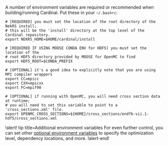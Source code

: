 A number of environment variables are required or recommended when building/running Cardinal.
Put these in your `~/.bashrc`:

``` language=bash
# [REQUIRED] you must set the location of the root directory of the NekRS install;
# this will be the 'install' directory at the top level of the Cardinal repository.
export NEKRS_HOME=$HOME/cardinal/install

# [REQUIRED IF USING MOOSE CONDA ENV for HDF5] you must set the location of the
# root HDF5 directory provided by MOOSE for OpenMC to find
export HDF5_ROOT=$CONDA_PREFIX

# [OPTIONAL] it's a good idea to explicitly note that you are using MPI compiler wrappers
export CC=mpicc
export CXX=mpicxx
export FC=mpif90

# [OPTIONAL] if running with OpenMC, you will need cross section data at runtime;
# you will need to set this variable to point to a 'cross_sections.xml' file.
export OPENMC_CROSS_SECTIONS=${HOME}/cross_sections/endfb-vii.1-hdf5/cross_sections.xml
```

!alert! tip title=Additional environment variables
For even further control, you can set other
[optional environment variables](env_vars.md) to specify the optimization level,
dependency locations, and more.
!alert-end!
